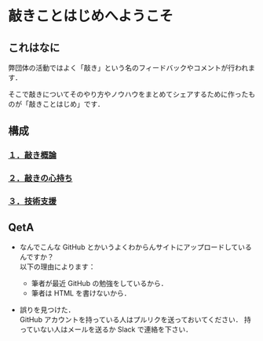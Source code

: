 # 敲きことはじめへようこそ

## これはなに

弊団体の活動ではよく「敲き」という名のフィードバックやコメントが行われます．

そこで敲きについてそのやり方やノウハウをまとめてシェアするために作ったものが「敲きことはじめ」です．

## 構成

### [１．敲き概論]()

### [２．敲きの心持ち]()

### [３．技術支援]()

## QetA

- なんでこんな GitHub とかいうよくわからんサイトにアップロードしているんですか？  
  以下の理由によります：

  - 筆者が最近 GitHub の勉強をしているから．
  - 筆者は HTML を書けないから．

- 誤りを見つけた．  
  GitHub アカウントを持っている人はプルリクを送っておいてください．
  持っていない人はメールを送るか Slack で連絡を下さい．
